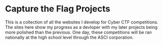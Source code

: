 # Capture the Flag Projects
This is a collection of all the websites I develop for Cyber CTF competitions.
The sites here show my progress as a devloper with my later projects being more polished than the previous.
One day, these competitions will be ran nationally at the high school level through the ASCI corporation.
